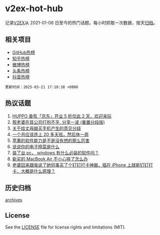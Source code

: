 # v2ex-hot-hub

 记录[V2EX](https://www.v2ex.com/)从 2021-01-06 日至今的热门话题。每小时抓取一次数据，按天[归档](archives)。
 
 ## 相关项目

- [GitHub热榜](https://github.com/lonnyzhang423/github-hot-hub)
- [知乎热榜](https://github.com/lonnyzhang423/zhihu-hot-hub)
- [微博热榜](https://github.com/lonnyzhang423/weibo-hot-hub)
- [头条热榜](https://github.com/lonnyzhang423/toutiao-hot-hub)
- [抖音热榜](https://github.com/lonnyzhang423/douyin-hot-hub)


 `更新时间：2025-03-21 17:10:38 +0800`

## 热议话题

1. [HUPPO 香氛「京东」开业 5 折仅此 2 天，欢迎来玩](https://www.v2ex.com/t/1120011)
1. [帮老婆在其公司打抱不平. 分享一波 (重置分段版)](https://www.v2ex.com/t/1119996)
1. [关于给丈母娘买手机产生的意见分歧](https://www.v2ex.com/t/1120068)
1. [一个月应该连上 20 多天班，然后休一周](https://www.v2ex.com/t/1120103)
1. [苹果的软件能力是不是没有想的那么厉害](https://www.v2ex.com/t/1120021)
1. [说说你的电子榨菜是什么](https://www.v2ex.com/t/1120134)
1. [装了台 pc， windows 有什么必装的软件吗？](https://www.v2ex.com/t/1120028)
1. [新买的 MacBook Air 不小心摔了怎么办](https://www.v2ex.com/t/1119987)
1. [老婆回来跟我说了她同事买了个钉钉打卡神器，插在 iPhone 上就能钉钉打卡，大概是什么原理？](https://www.v2ex.com/t/1120016)

## 历史归档

[archives](archives)

## License

See the [LICENSE](LICENSE) file for license rights and limitations (MIT).
